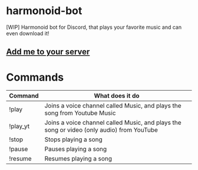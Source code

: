 # harmonoid-bot
[WIP] Harmonoid bot for Discord, that plays your favorite music and can even download it!

## [Add me to your server](https://discord.com/oauth2/authorize?client_id=802600265005137980&scope=bot&permissions=36932608)


# Commands
| Command                | What does it do                                                                           |
|------------------------|-------------------------------------------------------------------------------------------|
| !play <song name>      | Joins a voice channel called Music, and plays the song from Youtube Music                 |
| !play_yt <song name>   | Joins a voice channel called Music, and plays the song or video (only audio) from YouTube |
| !stop                  | Stops playing a song                                                                      |
| !pause                 | Pauses playing a song                                                                     |
| !resume                | Resumes playing a song                                                                    |
